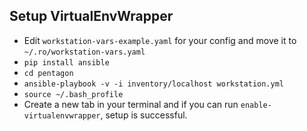 ## Setup VirtualEnvWrapper

* Edit `workstation-vars-example.yaml` for your config and move it to `~/.ro/workstation-vars.yaml`
* `pip install ansible`
* `cd pentagon`
* `ansible-playbook -v -i inventory/localhost workstation.yml`
* `source ~/.bash_profile`
* Create a new tab in your terminal and if you can run `enable-virtualenvwrapper`, setup is successful.
